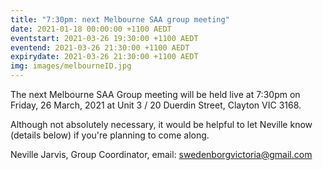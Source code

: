 ```yaml
---
title: "7:30pm: next Melbourne SAA group meeting"
date: 2021-01-18 00:00:00 +1100 AEDT
eventstart: 2021-03-26 19:30:00 +1100 AEDT
eventend: 2021-03-26 21:30:00 +1100 AEDT
expirydate: 2021-03-26 21:30:00 +1100 AEDT
img: images/melbourneID.jpg
---
```


The next Melbourne SAA Group meeting will be held live at 7:30pm on Friday, 26 March, 2021 at Unit 3 / 20 Duerdin Street, Clayton VIC 3168.

Although not absolutely necessary, it would be helpful to let Neville know (details below) if you're planning to come along.

Neville Jarvis, Group Coordinator, email: swedenborgvictoria@gmail.com